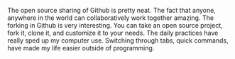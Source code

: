 The open source sharing of Github is pretty neat. The fact that anyone, anywhere in the world can collaboratively work together amazing.
The forking in Github is very interesting. You can take an open source project, fork it, clone it, and customize it to your needs.
 The daily practices have really sped up my computer use. Switching through tabs, quick commands, have made my life easier outside of programming.
